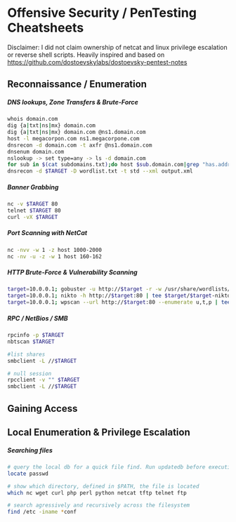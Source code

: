 # Offensive Security / PenTesting Cheatsheets
Disclaimer: I did not claim ownership of netcat and linux privilege escalation or reverse shell scripts.
Heavily inspired and based on https://github.com/dostoevskylabs/dostoevsky-pentest-notes

## Reconnaissance / Enumeration

##### DNS lookups, Zone Transfers & Brute-Force
```bash
whois domain.com
dig {a|txt|ns|mx} domain.com
dig {a|txt|ns|mx} domain.com @ns1.domain.com
host -l megacorpon.com ns1.megacorpone.com
dnsrecon -d domain.com -t axfr @ns1.domain.com
dnsenum domain.com
nslookup -> set type=any -> ls -d domain.com
for sub in $(cat subdomains.txt);do host $sub.domain.com|grep "has.address";done
dnsrecon -d $TARGET -D wordlist.txt -t std --xml output.xml
```

##### Banner Grabbing
```bash
nc -v $TARGET 80
telnet $TARGET 80
curl -vX $TARGET
```

##### Port Scanning with NetCat
```bash
nc -nvv -w 1 -z host 1000-2000
nc -nv -u -z -w 1 host 160-162
```

##### HTTP Brute-Force & Vulnerability Scanning
```bash
target=10.0.0.1; gobuster -u http://$target -r -w /usr/share/wordlists/dirbuster/directory-list-2.3-medium.txt -x php,txt -t 150 -l | tee /root/tools/$target/$target-gobuster
target=10.0.0.1; nikto -h http://$target:80 | tee $target/$target-nikto
target=10.0.0.1; wpscan --url http://$target:80 --enumerate u,t,p | tee $target/$target-wpscan-enum
```

##### RPC / NetBios / SMB
```bash
rpcinfo -p $TARGET
nbtscan $TARGET

#list shares
smbclient -L //$TARGET

# null session
rpcclient -v "" $TARGET
smbclient -L //$TARGET
```




## Gaining Access



## Local Enumeration & Privilege Escalation

##### Searching files

```bash
# query the local db for a quick file find. Run updatedb before executing locate.
locate passwd 

# show which directory, defined in $PATH, the file is located
which nc wget curl php perl python netcat tftp telnet ftp

# search agressively and recursively across the filesystem
find /etc -iname *conf
```
